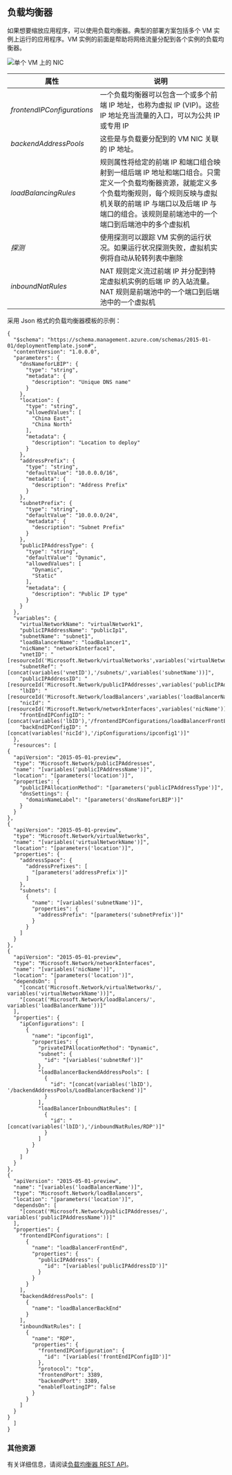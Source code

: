 ## 负载均衡器
如果想要缩放应用程序，可以使用负载均衡器。典型的部署方案包括多个 VM 实例上运行的应用程序。VM 实例的前面是帮助将网络流量分配到各个实例的负载均衡器。

![单个 VM 上的 NIC](./media/resource-groups-networking/figure8.png)

| 属性 | 说明 |
|---|---|
| *frontendIPConfigurations* | 一个负载均衡器可以包含一个或多个前端 IP 地址，也称为虚拟 IP (VIP)。这些 IP 地址充当流量的入口，可以为公共 IP 或专用 IP |
| *backendAddressPools* | 这些是与负载要分配到的 VM NIC 关联的 IP 地址。 |
| *loadBalancingRules* | 规则属性将给定的前端 IP 和端口组合映射到一组后端 IP 地址和端口组合。只需定义一个负载均衡器资源，就能定义多个负载均衡规则，每个规则反映与虚拟机关联的前端 IP 与端口以及后端 IP 与端口的组合。该规则是前端池中的一个端口到后端池中的多个虚拟机 |  
| *探测* | 使用探测可以跟踪 VM 实例的运行状况。如果运行状况探测失败，虚拟机实例将自动从轮转列表中删除 |
| *inboundNatRules* | NAT 规则定义流过前端 IP 并分配到特定虚拟机实例的后端 IP 的入站流量。NAT 规则是前端池中的一个端口到后端池中的一个虚拟机 | 

采用 Json 格式的负载均衡器模板的示例：

	{
	  "$schema": "https://schema.management.azure.com/schemas/2015-01-01/deploymentTemplate.json#",
	  "contentVersion": "1.0.0.0",
	  "parameters": {
	    "dnsNameforLBIP": {
	      "type": "string",
	      "metadata": {
	        "description": "Unique DNS name"
	      }
	    },
	    "location": {
	      "type": "string",
	      "allowedValues": [
	        "China East",
	        "China North"
	      ],
	      "metadata": {
	        "description": "Location to deploy"
	      }
	    },
	    "addressPrefix": {
	      "type": "string",
	      "defaultValue": "10.0.0.0/16",
	      "metadata": {
	        "description": "Address Prefix"
	      }
	    },
	    "subnetPrefix": {
	      "type": "string",
	      "defaultValue": "10.0.0.0/24",
	      "metadata": {
	        "description": "Subnet Prefix"
	      }
	    },
	    "publicIPAddressType": {
	      "type": "string",
	      "defaultValue": "Dynamic",
	      "allowedValues": [
	        "Dynamic",
	        "Static"
	      ],
	      "metadata": {
	        "description": "Public IP type"
	      }
	    }
	  },
	  "variables": {
	    "virtualNetworkName": "virtualNetwork1",
	    "publicIPAddressName": "publicIp1",
	    "subnetName": "subnet1",
	    "loadBalancerName": "loadBalancer1",
	    "nicName": "networkInterface1",
	    "vnetID": "[resourceId('Microsoft.Network/virtualNetworks',variables('virtualNetworkName'))]",
	    "subnetRef": "[concat(variables('vnetID'),'/subnets/',variables('subnetName'))]",
	    "publicIPAddressID": "[resourceId('Microsoft.Network/publicIPAddresses',variables('publicIPAddressName'))]",
	    "lbID": "[resourceId('Microsoft.Network/loadBalancers',variables('loadBalancerName'))]",
	    "nicId": "[resourceId('Microsoft.Network/networkInterfaces',variables('nicName'))]",
	    "frontEndIPConfigID": "[concat(variables('lbID'),'/frontendIPConfigurations/loadBalancerFrontEnd')]",
	    "backEndIPConfigID": "[concat(variables('nicId'),'/ipConfigurations/ipconfig1')]"
	  },
	  "resources": [
    {
      "apiVersion": "2015-05-01-preview",
      "type": "Microsoft.Network/publicIPAddresses",
      "name": "[variables('publicIPAddressName')]",
      "location": "[parameters('location')]",
      "properties": {
        "publicIPAllocationMethod": "[parameters('publicIPAddressType')]",
        "dnsSettings": {
          "domainNameLabel": "[parameters('dnsNameforLBIP')]"
        }
      }
    },
    {
      "apiVersion": "2015-05-01-preview",
      "type": "Microsoft.Network/virtualNetworks",
      "name": "[variables('virtualNetworkName')]",
      "location": "[parameters('location')]",
      "properties": {
        "addressSpace": {
          "addressPrefixes": [
            "[parameters('addressPrefix')]"
          ]
        },
        "subnets": [
          {
            "name": "[variables('subnetName')]",
            "properties": {
              "addressPrefix": "[parameters('subnetPrefix')]"
            }
          }
        ]
      }
    },
    {
      "apiVersion": "2015-05-01-preview",
      "type": "Microsoft.Network/networkInterfaces",
      "name": "[variables('nicName')]",
      "location": "[parameters('location')]",
      "dependsOn": [
        "[concat('Microsoft.Network/virtualNetworks/', variables('virtualNetworkName'))]",
        "[concat('Microsoft.Network/loadBalancers/', variables('loadBalancerName'))]"
      ],
      "properties": {
        "ipConfigurations": [
          {
            "name": "ipconfig1",
            "properties": {
              "privateIPAllocationMethod": "Dynamic",
              "subnet": {
                "id": "[variables('subnetRef')]"
              },
              "loadBalancerBackendAddressPools": [
                {
                  "id": "[concat(variables('lbID'), '/backendAddressPools/LoadBalancerBackend')]"
                }
              ],
              "loadBalancerInboundNatRules": [
                {
                  "id": "[concat(variables('lbID'),'/inboundNatRules/RDP')]"
                }
              ]
            }
          }
        ]
      }
    },
    {
      "apiVersion": "2015-05-01-preview",
      "name": "[variables('loadBalancerName')]",
      "type": "Microsoft.Network/loadBalancers",
      "location": "[parameters('location')]",
      "dependsOn": [
        "[concat('Microsoft.Network/publicIPAddresses/', variables('publicIPAddressName'))]"
      ],
      "properties": {
        "frontendIPConfigurations": [
          {
            "name": "loadBalancerFrontEnd",
            "properties": {
              "publicIPAddress": {
                "id": "[variables('publicIPAddressID')]"
              }
            }
          }
        ],
        "backendAddressPools": [
          {
            "name": "loadBalancerBackEnd"
          }
        ],
        "inboundNatRules": [
          {
            "name": "RDP",
            "properties": {
              "frontendIPConfiguration": {
                "id": "[variables('frontEndIPConfigID')]"
              },
              "protocol": "tcp",
              "frontendPort": 3389,
              "backendPort": 3389,
              "enableFloatingIP": false
            }
          }
        ]
      }
    }
	  ]
	}

### 其他资源

有关详细信息，请阅读[负载均衡器 REST API](https://msdn.microsoft.com/zh-cn/library/azure/mt163651.aspx)。

<!---HONumber=Mooncake_0104_2016-->